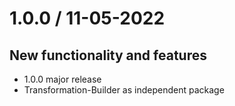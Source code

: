 1.0.0 / 11-05-2022
==================

New functionality and features
------------------------------
* 1.0.0 major release
* Transformation-Builder as independent package
